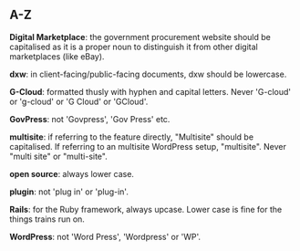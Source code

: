 ## A-Z

**Digital Marketplace**: the government procurement website should be capitalised as it is a proper noun to
distinguish it from other digital marketplaces (like eBay).

**dxw**: in client-facing/public-facing documents, dxw should be lowercase.

**G-Cloud**: formatted thusly with hyphen and capital letters. Never 'G-cloud' or 'g-cloud' or 'G Cloud' or 'GCloud'.

**GovPress**: not 'Govpress', 'Gov Press' etc.

**multisite**: if referring to the feature directly, "Multisite" should be capitalised. If referring to an
multisite WordPress setup, "multisite". Never "multi site" or "multi-site".

**open source**: always lower case.

**plugin**: not 'plug in' or 'plug-in'.

**Rails**: for the Ruby framework, always upcase. Lower case is fine for the things trains run on.

**WordPress**: not 'Word Press', 'Wordpress' or 'WP'.

